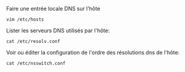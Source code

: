 Faire une entrée locale DNS sur l'hôte
```
vim /etc/hosts
```

Lister les serveurs DNS utilisés par l'hôte:
```
cat /etc/resolv.conf
```

Voir ou éditer la configuration de l'ordre des résolutions dns de l'hôte:
```
cat /etc/nsswitch.conf
```

